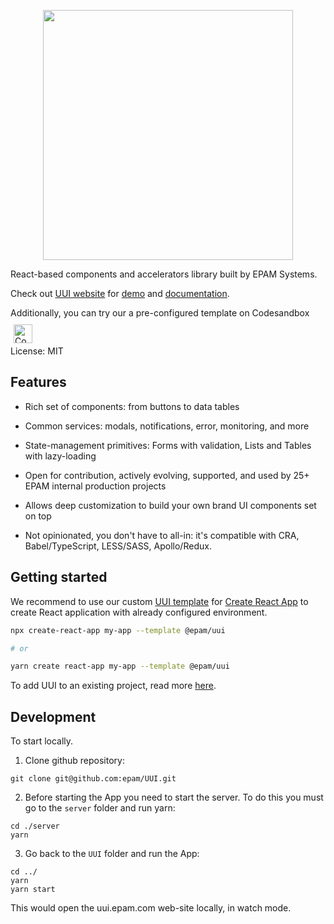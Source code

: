 <p align="center">
  <a href="https://uui.epam.com">
    <img width="400" src="https://static.cdn.epam.com/uploads/690afa39a93c88c4dd13758fe1d869d5/EPM-UUI/Images/uui-logo-readme.svg">
  </a>
</p>

React-based components and accelerators library built by EPAM Systems.

Check out [UUI website](https://uui.epam.com) for [demo](https://uui.epam.com/demo) and [documentation](https://uui.epam.com/documents?id=overview&mode=doc&skin=UUI4_promo).

Additionally, you can try our a pre-configured template on Codesandbox
    <a href="https://codesandbox.io/s/uui-w4i61" style="position: relative; top: 10px; left: 5px;">
        <img
            width="30"
            height="30"
            alt="Codesandbox"
            src="https://camo.githubusercontent.com/ccf186cd931b6a61cf49bd0a3aeacb2d73be7e91210453571bdcf9f5b1057173/687474703a2f2f63646e2e656d6265642e6c792f70726f7669646572732f6c6f676f732f636f646573616e64626f782e706e67"
        />
    </a>

License: MIT

## Features

- Rich set of components: from buttons to data tables

- Common services: modals, notifications, error, monitoring, and more

- State-management primitives: Forms with validation, Lists and Tables with lazy-loading

- Open for contribution, actively evolving, supported, and used by 25+ EPAM internal production projects

- Allows deep customization to build your own brand UI components set on top

- Not opinionated, you don't have to all-in: it's compatible with CRA, Babel/TypeScript, LESS/SASS, Apollo/Redux.


## Getting started

We recommend to use our custom [UUI template](https://www.npmjs.com/package/@epam/cra-template-uui) for [Create React App](https://reactjs.org/docs/create-a-new-react-app.html) to create React application with already configured environment.

```sh
npx create-react-app my-app --template @epam/uui

# or

yarn create react-app my-app --template @epam/uui
```

To add UUI to an existing project, read more [here](https://uui.epam.com/documents?id=gettingStarted).

## Development

To start locally.

1. Clone github repository:

```
git clone git@github.com:epam/UUI.git
```

2. Before starting the App you need to start the server. To do this you must go to the `server` folder and run yarn:

```
cd ./server
yarn
```
3. Go back to the `UUI` folder and run the App:

```
cd ../
yarn
yarn start
```

This would open the uui.epam.com web-site locally, in watch mode.


